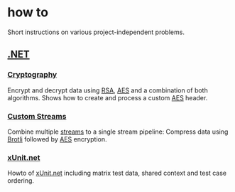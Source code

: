 # how to

Short instructions on various project-independent problems.

## [.NET](.net)

### [Cryptography](.net/Crypto)

Encrypt and decrypt data using [RSA](https://csrc.nist.gov/glossary/term/rsa), [AES](https://csrc.nist.gov/glossary/term/advanced_encryption_standard) and a combination of both algorithms. Shows how to create and process a custom [AES](https://csrc.nist.gov/glossary/term/advanced_encryption_standard) header.

### [Custom Streams](.net/StreamPipeline)

Combine multiple [streams](https://learn.microsoft.com/en-gb/dotnet/api/system.io.stream) to a single stream pipeline: Compress data using [Brotli](https://developer.mozilla.org/en-US/docs/Glossary/Brotli_compression) followed by [AES](https://csrc.nist.gov/glossary/term/advanced_encryption_standard) encryption.

### [xUnit.net](https://xUnit.net/)

Howto of [xUnit.net](https://xUnit.net/) including matrix test data, shared context and test case ordering.
